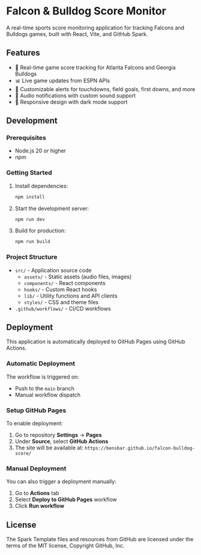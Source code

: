 # Falcon & Bulldog Score Monitor

A real-time sports score monitoring application for tracking Falcons and Bulldogs games, built with React, Vite, and GitHub Spark.

## Features

- 🏈 Real-time game score tracking for Atlanta Falcons and Georgia Bulldogs
- 📊 Live game updates from ESPN APIs
- 🔔 Customizable alerts for touchdowns, field goals, first downs, and more
- 🎵 Audio notifications with custom sound support
- 📱 Responsive design with dark mode support

## Development

### Prerequisites

- Node.js 20 or higher
- npm

### Getting Started

1. Install dependencies:
   ```bash
   npm install
   ```

2. Start the development server:
   ```bash
   npm run dev
   ```

3. Build for production:
   ```bash
   npm run build
   ```

### Project Structure

- `src/` - Application source code
  - `assets/` - Static assets (audio files, images)
  - `components/` - React components
  - `hooks/` - Custom React hooks
  - `lib/` - Utility functions and API clients
  - `styles/` - CSS and theme files
- `.github/workflows/` - CI/CD workflows

## Deployment

This application is automatically deployed to GitHub Pages using GitHub Actions.

### Automatic Deployment

The workflow is triggered on:
- Push to the `main` branch
- Manual workflow dispatch

### Setup GitHub Pages

To enable deployment:
1. Go to repository **Settings** → **Pages**
2. Under **Source**, select **GitHub Actions**
3. The site will be available at: `https://bensbar.github.io/falcon-bulldog-score/`

### Manual Deployment

You can also trigger a deployment manually:
1. Go to **Actions** tab
2. Select **Deploy to GitHub Pages** workflow
3. Click **Run workflow**

## License

The Spark Template files and resources from GitHub are licensed under the terms of the MIT license, Copyright GitHub, Inc.
